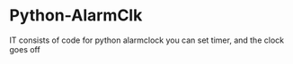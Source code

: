 # Python-AlarmClk

IT consists of code for python alarmclock
you can set timer, and the clock goes off
